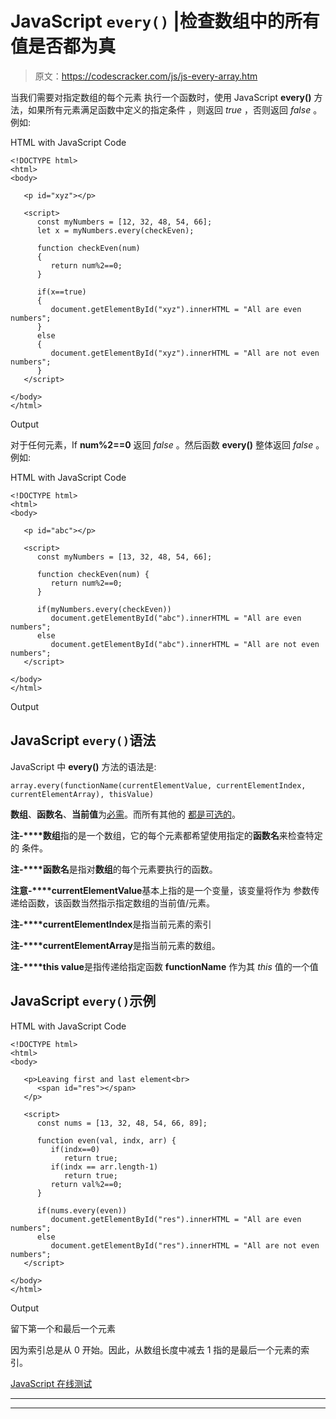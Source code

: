 # JavaScript `every()` |检查数组中的所有值是否都为真

> 原文：<https://codescracker.com/js/js-every-array.htm>

当我们需要对指定数组的每个元素 执行一个函数时，使用 JavaScript **every()** 方法，如果所有元素满足函数中定义的指定条件 ，则返回 *true* ，否则返回 *false* 。例如:

HTML with JavaScript Code

```
<!DOCTYPE html>
<html>
<body>

   <p id="xyz"></p>

   <script>
      const myNumbers = [12, 32, 48, 54, 66];
      let x = myNumbers.every(checkEven);

      function checkEven(num)
      {
         return num%2==0;
      }

      if(x==true)
      {
         document.getElementById("xyz").innerHTML = "All are even numbers";
      }
      else
      {
         document.getElementById("xyz").innerHTML = "All are not even numbers";
      }
   </script>

</body>
</html>
```

Output

对于任何元素，If **num%2==0** 返回 *false* 。然后函数 **every()** 整体返回 *false* 。例如:

HTML with JavaScript Code

```
<!DOCTYPE html>
<html>
<body>

   <p id="abc"></p>

   <script>
      const myNumbers = [13, 32, 48, 54, 66];

      function checkEven(num) {
         return num%2==0;
      }

      if(myNumbers.every(checkEven))
         document.getElementById("abc").innerHTML = "All are even numbers";
      else
         document.getElementById("abc").innerHTML = "All are not even numbers";
   </script>

</body>
</html>
```

Output

## JavaScript `every()`语法

JavaScript 中 **every()** 方法的语法是:

```
array.every(functionName(currentElementValue, currentElementIndex, currentElementArray), thisValue)
```

**数组**、**函数名**、**当前值**为<u>必需</u>。而所有其他的 <u>都是可选的</u>。

**注-****数组**指的是一个数组，它的每个元素都希望使用指定的**函数名**来检查特定的 条件。

**注-****函数名**是指对**数组**的每个元素要执行的函数。

**注意-****currentElementValue**基本上指的是一个变量，该变量将作为 参数传递给函数，该函数当然指示指定数组的当前值/元素。

**注-****currentElementIndex**是指当前元素的索引

**注-****currentElementArray**是指当前元素的数组。

**注-****this value**是指传递给指定函数 **functionName** 作为其 *this* 值的一个值

## JavaScript `every()`示例

HTML with JavaScript Code

```
<!DOCTYPE html>
<html>
<body>

   <p>Leaving first and last element<br>
      <span id="res"></span>
   </p>

   <script>
      const nums = [13, 32, 48, 54, 66, 89];

      function even(val, indx, arr) {
         if(indx==0)
            return true;
         if(indx == arr.length-1)
            return true;
         return val%2==0;
      }

      if(nums.every(even))
         document.getElementById("res").innerHTML = "All are even numbers";
      else
         document.getElementById("res").innerHTML = "All are not even numbers";
   </script>

</body>
</html>
```

Output

留下第一个和最后一个元素

因为索引总是从 0 开始。因此，从数组长度中减去 1 指的是最后一个元素的索引。

[JavaScript 在线测试](/exam/showtest.php?subid=6)

* * *

* * *